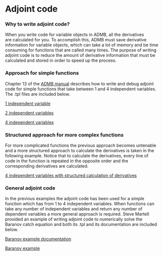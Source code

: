<h1 class="documentFirstHeading" id="parent-fieldname-title">
                    Adjoint code
                </h1><div class="" id="parent-fieldname-text-7112b712-3412-4557-befe-926d372a3ca0">
<h3>Why to write adjoint code?</h3>
<p>When you write code for variable objects in ADMB, all the derivatives are calculated for you. To accomplish this, ADMB must save derivative information for variable objects, which can take a lot of memory and be time consuming for functions that are called many times. The purpose of writing adjoint code is to reduce the amount of derivative information that must be calculated and stored in order to speed up the process. </p>
<h3>Approach for simple functions</h3>
<p>Chapter 13 of the <a class="internal-link" href="http://www.admb-project.org/documentation/manuals/admb-user-manuals" title="ADMB User Manuals">ADMB manual</a> describes how to write and debug adjoint code for simple functions that take between 1 and 4 independent variables. The .tpl files are included below.</p>
<p><a class="internal-link" href="adjoint-code-1/Adjoint_1var.tpl" title="Adjoint_1var.tpl">1 independent variable</a></p>
<p><a class="internal-link" href="adjoint-code-1/Adjoint_2var.tpl" title="Adjoint_2var.tpl">2 independent variables</a></p>
<p><a class="internal-link" href="adjoint-code-1/Adjoint_4var.tpl" title="Adjoint_4var.tpl">4 independent variables</a> </p>
<h3>Structured approach for more complex functions</h3>
<p>For more complicated functions the previous approach becomes untenable and a more structured approach to calculate the derivatives is taken in the following example. Notice that to calculate the derivatives, every line of code in the function is repeated in the opposite order and the corresponding derivatives are calculated.</p>
<p><a class="internal-link" href="adjoint-code-1/Adjoint_4var_str.tpl" title="Adjoint_4var_str.tpl">4 independent variables with structured calculation of derivatives</a> </p>
<h3>General adjoint code</h3>
<p>In the previous examples the adjoint code has been used for a simple function which has from 1 to 4 independent variables. When functions can take any number of independent variables and return any number of dependent variables a more general approach is required. Steve Martell provided an example of writing adjoint code to numerically solve the Baranov catch equation and both its .tpl and its documentation are included below.</p>
<p><a class="internal-link" href="adjoint-code-1/AdJointCodeBaranov.pdf" title="AdJointCodeBaranov.pdf">Baranov example documentation</a></p>
<p><a class="internal-link" href="adjoint-code-1/barnov.tpl" title="barnov.tpl">Baranov example</a></p>
<p> </p>
</div>